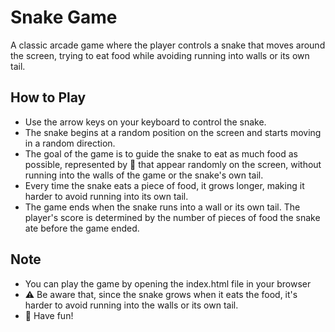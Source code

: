 # Snake Game

A classic arcade game where the player controls a snake that moves around the screen, trying to eat food while avoiding running into walls or its own tail.

## How to Play

- Use the arrow keys on your keyboard to control the snake.
- The snake begins at a random position on the screen and starts moving in a random direction.
- The goal of the game is to guide the snake to eat as much food as possible, represented by :red_circle: that appear randomly on the screen, without running into the walls of the game or the snake's own tail.
- Every time the snake eats a piece of food, it grows longer, making it harder to avoid running into its own tail.
- The game ends when the snake runs into a wall or its own tail. The player's score is determined by the number of pieces of food the snake ate before the game ended.

## Note
- You can play the game by opening the index.html file in your browser
- :warning: Be aware that, since the snake grows when it eats the food, it's harder to avoid running into the walls or its own tail.
- :tada: Have fun!
